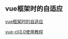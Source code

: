 ## vue框架时的自适应

[vue框架时的自适应](https://blog.csdn.net/weixin_42606458/article/details/81119223)

[vue-cli3.0使用教程](https://segmentfault.com/a/1190000017020755?utm_source=tag-newest)